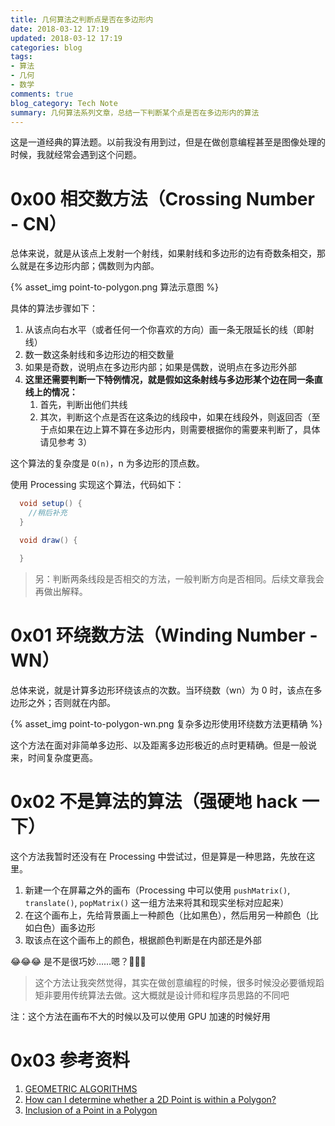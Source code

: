 ```yaml
---
title: 几何算法之判断点是否在多边形内
date: 2018-03-12 17:19
updated: 2018-03-12 17:19
categories: blog
tags:
- 算法
- 几何
- 数学
comments: true
blog_category: Tech Note
summary: 几何算法系列文章，总结一下判断某个点是否在多边形内的算法
---
```


这是一道经典的算法题。以前我没有用到过，但是在做创意编程甚至是图像处理的时候，我就经常会遇到这个问题。

# 0x00 相交数方法（Crossing Number - CN）

总体来说，就是从该点上发射一个射线，如果射线和多边形的边有奇数条相交，那么就是在多边形内部；偶数则为内部。

{% asset_img point-to-polygon.png 算法示意图 %}

具体的算法步骤如下：

1. 从该点向右水平（或者任何一个你喜欢的方向）画一条无限延长的线（即射线）
2. 数一数这条射线和多边形边的相交数量
3. 如果是奇数，说明点在多边形内部；如果是偶数，说明点在多边形外部
4. **这里还需要判断一下特例情况，就是假如这条射线与多边形某个边在同一条直线上的情况：**
    1. 首先，判断出他们共线
    2. 其次，判断这个点是否在这条边的线段中，如果在线段外，则返回否（至于点如果在边上算不算在多边形内，则需要根据你的需要来判断了，具体请见参考 3）

这个算法的复杂度是 `O(n)`，n 为多边形的顶点数。

使用 Processing 实现这个算法，代码如下：

```Java
  void setup() {
    //稍后补充
  }

  void draw() {

  }

```


> 另：判断两条线段是否相交的方法，一般判断方向是否相同。后续文章我会再做出解释。

# 0x01 环绕数方法（Winding Number - WN）

总体来说，就是计算多边形环绕该点的次数。当环绕数（wn）为 0 时，该点在多边形之外；否则就在内部。

{% asset_img point-to-polygon-wn.png 复杂多边形使用环绕数方法更精确 %}

这个方法在面对非简单多边形、以及距离多边形极近的点时更精确。但是一般说来，时间复杂度更高。


# 0x02 不是算法的算法（强硬地 hack 一下）

这个方法我暂时还没有在 Processing 中尝试过，但是算是一种思路，先放在这里。

1. 新建一个在屏幕之外的画布（Processing 中可以使用 `pushMatrix()`, `translate()`, `popMatrix()` 这一组方法来将其和现实坐标对应起来）
2. 在这个画布上，先给背景画上一种颜色（比如黑色），然后用另一种颜色（比如白色）画多边形
3. 取该点在这个画布上的颜色，根据颜色判断是在内部还是外部

😂😂😂 是不是很巧妙……嗯？🤪🤪🤪

> 这个方法让我突然觉得，其实在做创意编程的时候，很多时候没必要循规蹈矩非要用传统算法去做。这大概就是设计师和程序员思路的不同吧

注：这个方法在画布不大的时候以及可以使用 GPU 加速的时候好用

# 0x03 参考资料

1. [GEOMETRIC ALGORITHMS](http://www.dcs.gla.ac.uk/~pat/52233/slides/Geometry1x1.pdf)
2. [How can I determine whether a 2D Point is within a Polygon?](https://stackoverflow.com/questions/217578/how-can-i-determine-whether-a-2d-point-is-within-a-polygon)
3. [Inclusion of a Point in a Polygon](http://geomalgorithms.com/a03-_inclusion.html)
